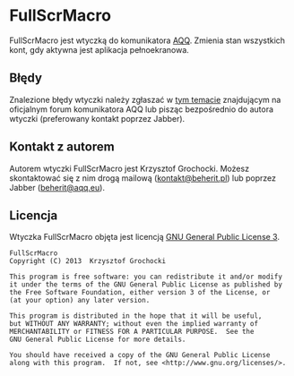 FullScrMacro
======
FullScrMacro jest wtyczką do komunikatora [AQQ](http://www.aqq.eu/pl.php). Zmienia stan wszystkich kont, gdy aktywna jest aplikacja pełnoekranowa.

Błędy
-------
Znalezione błędy wtyczki należy zgłaszać w [tym temacie](http://forum.aqq.eu/topic/12005-fullscrmacro/) znajdującym na oficjalnym forum komunikatora AQQ lub pisząc bezpośrednio do autora wtyczki (preferowany kontakt poprzez Jabber).

Kontakt z autorem
-------
Autorem wtyczki FullScrMacro jest Krzysztof Grochocki. Możesz skontaktować się z nim drogą mailową (kontakt@beherit.pl) lub poprzez Jabber (beherit@aqq.eu).

Licencja
-------
Wtyczka FullScrMacro objęta jest licencją [GNU General Public License 3](http://www.gnu.org/copyleft/gpl.html).

    FullScrMacro
    Copyright (C) 2013  Krzysztof Grochocki

    This program is free software: you can redistribute it and/or modify
    it under the terms of the GNU General Public License as published by
    the Free Software Foundation, either version 3 of the License, or
    (at your option) any later version.

    This program is distributed in the hope that it will be useful,
    but WITHOUT ANY WARRANTY; without even the implied warranty of
    MERCHANTABILITY or FITNESS FOR A PARTICULAR PURPOSE.  See the
    GNU General Public License for more details.

    You should have received a copy of the GNU General Public License
    along with this program.  If not, see <http://www.gnu.org/licenses/>.